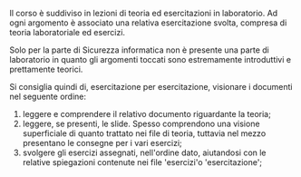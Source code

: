 Il corso è suddiviso in lezioni di teoria ed esercitazioni in laboratorio. Ad ogni argomento è associato una relativa esercitazione svolta, compresa di teoria laboratoriale ed esercizi.

Solo per la parte di Sicurezza informatica non è presente una parte di laboratorio in quanto gli argomenti toccati sono estremamente introduttivi e prettamente teorici.

Si consiglia quindi di, esercitazione per esercitazione, visionare i documenti nel seguente ordine:
1)  leggere e comprendere il relativo documento riguardante la teoria;
2)  leggere, se presenti, le slide. Spesso comprendono una visione superficiale di quanto trattato nei file di teoria, tuttavia nel mezzo presentano le consegne per i vari esercizi;
3)  svolgere gli esercizi assegnati, nell'ordine dato, aiutandosi con le relative spiegazioni contenute nei file 'esercizi'o 'esercitazione';
